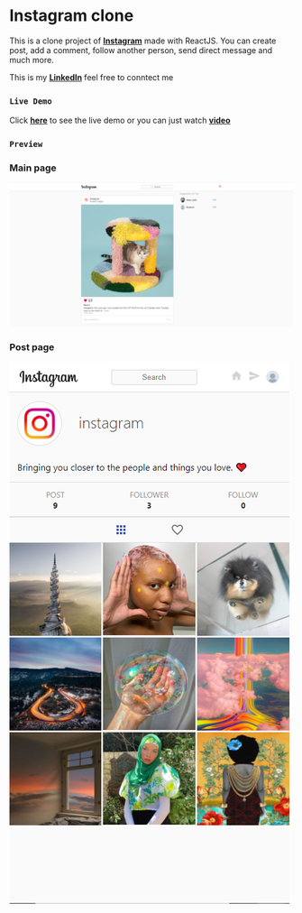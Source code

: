 # **Instagram clone**

This is a clone project of [**Instagram**](https://instagram.com) made with ReactJS.
You can create post, add a comment, follow another person, send direct message and much more.

This is my [**LinkedIn**](https://www.linkedin.com/in/dh-kim-733227200) feel free to conntect me

### **`Live Demo`**

Click [**here**](https://instagram-clone-c3621.web.app/) to see the live demo or you can just watch [**video**](https://www.linkedin.com/posts/dh-kim-733227200_reactjs-instagram-linkedin-activity-6759438400706764800-bNwH)

### **`Preview`**

### Main page

![Instagram clone main home](./src/readme/main.png)

### Post page

![Instagram posts](./src/readme/instagramPosts.png)
